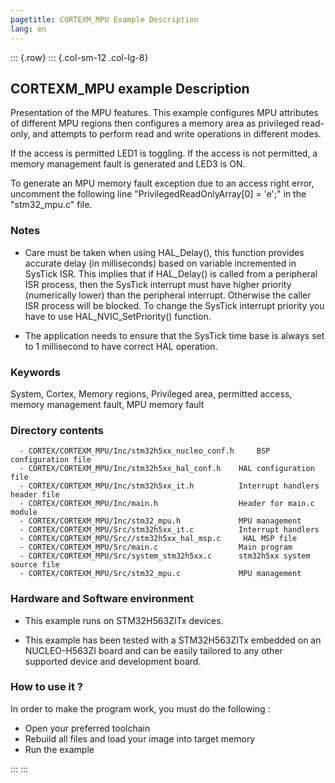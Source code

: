 ```yaml
---
pagetitle: CORTEXM_MPU Example Description
lang: en
---
```


::: {.row}
::: {.col-sm-12 .col-lg-8}

## <b>CORTEXM_MPU example Description</b>
Presentation of the MPU features. This example configures MPU attributes of different
MPU regions then configures a memory area as privileged read-only, and attempts to
perform read and write operations in different modes.

If the access is permitted LED1 is toggling. If the access is not permitted, 
a memory management fault is generated and LED3 is ON.

To generate an MPU memory fault exception due to an access right error, uncomment
the following line "PrivilegedReadOnlyArray[0] = 'e';" in the "stm32_mpu.c" file.

### <b>Notes</b>

  - Care must be taken when using HAL_Delay(), this function provides accurate delay (in milliseconds)
based on variable incremented in SysTick ISR. This implies that if HAL_Delay() is called from
a peripheral ISR process, then the SysTick interrupt must have higher priority (numerically lower)
than the peripheral interrupt. Otherwise the caller ISR process will be blocked.
To change the SysTick interrupt priority you have to use HAL_NVIC_SetPriority() function.

  - The application needs to ensure that the SysTick time base is always set to 1 millisecond
to have correct HAL operation.

### <b>Keywords</b>

System, Cortex, Memory regions, Privileged area, permitted access, memory management fault, MPU memory fault

### <b>Directory contents</b>

      - CORTEX/CORTEXM_MPU/Inc/stm32h5xx_nucleo_conf.h     BSP configuration file
      - CORTEX/CORTEXM_MPU/Inc/stm32h5xx_hal_conf.h    HAL configuration file
      - CORTEX/CORTEXM_MPU/Inc/stm32h5xx_it.h          Interrupt handlers header file
      - CORTEX/CORTEXM_MPU/Inc/main.h                  Header for main.c module
      - CORTEX/CORTEXM_MPU/Inc/stm32_mpu.h             MPU management
      - CORTEX/CORTEXM_MPU/Src/stm32h5xx_it.c          Interrupt handlers
      - CORTEX/CORTEXM_MPU/Src//stm32h5xx_hal_msp.c     HAL MSP file
      - CORTEX/CORTEXM_MPU/Src/main.c                  Main program
      - CORTEX/CORTEXM_MPU/Src/system_stm32h5xx.c      stm32h5xx system source file
      - CORTEX/CORTEXM_MPU/Src/stm32_mpu.c             MPU management


### <b>Hardware and Software environment</b>

  - This example runs on STM32H563ZITx devices.

  - This example has been tested with a STM32H563ZITx embedded on an
    NUCLEO-H563ZI board and can be easily tailored to any other supported
    device and development board.

### <b>How to use it ?</b>

In order to make the program work, you must do the following :

 - Open your preferred toolchain 
 - Rebuild all files and load your image into target memory
 - Run the example

:::
:::